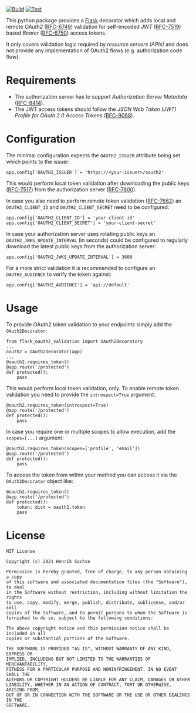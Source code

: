 [![Build](https://github.com/0x7d7b/flask-oauth2-api/actions/workflows/build.yml/badge.svg)](https://github.com/0x7d7b/flask-oauth2-api/actions/workflows/build.yml) [![Test](https://github.com/0x7d7b/flask-oauth2-api/actions/workflows/test.yml/badge.svg)](https://github.com/0x7d7b/flask-oauth2-api/actions/workflows/test.yml)

This python package provides a [Flask](https://flask.palletsprojects.com/) decorator which adds local and remote _OAuth2_ ([RFC-6749](https://datatracker.ietf.org/doc/html/rfc6749)) validation for self-encoded _JWT_ ([RFC-7519](https://datatracker.ietf.org/doc/html/rfc7519)) based _Bearer_ ([RFC-6750](https://datatracker.ietf.org/doc/html/rfc6750)) access tokens.

It only covers validation logic required by _resource servers (APIs)_ and does not provide any implementation of OAuth2 flows (e.g. authorization code flow).

# Requirements
- The authorization server has to support _Authorization Server Metadata_ ([RFC-8414](https://datatracker.ietf.org/doc/html/rfc8414)).
- The JWT access tokens should follow the _JSON Web Token (JWT) Profile for OAuth 2.0 Access Tokens_ ([RFC-9068](https://www.rfc-editor.org/rfc/rfc9068.html)).

# Configuration
The minimal configuration expects the ```OAUTH2_ISSUER``` attribute being set which points to the issuer:

    app.config['OAUTH2_ISSUER'] = 'https://<your-issuer>/oauth2'

This would perform local token validation after downloading the public keys ([RFC-7517](https://datatracker.ietf.org/doc/html/rfc7517)) from the authorization server ([RFC-7800](https://datatracker.ietf.org/doc/html/rfc7800)).

In case you also need to perform remote token validation ([RFC-7662](https://datatracker.ietf.org/doc/html/rfc7662)) an ```OAUTH2_CLIENT_ID``` and ```OAUTH2_CLIENT_SECRET``` need to be configured:

    app.config['OAUTH2_CLIENT_ID'] = 'your-client-id'
    app.config['OAUTH2_CLIENT_SECRET'] = 'your-client-secret'

In case your authorization server uses rotating public keys an ```OAUTH2_JWKS_UPDATE_INTERVAL``` (in seconds) could be configured to regularly download the latest public keys from the authorization server:

    app.config['OAUTH2_JWKS_UPDATE_INTERVAL'] = 3600

For a more strict validation it is recommended to configure an ```OAUTH2_AUDIENCE``` to verify the token against:

    app.config['OAUTH2_AUDIENCE'] = 'api://default'

# Usage
To provide OAuth2 token validation to your endpoints simply add the ```OAuth2Decorator```:

    from flask_oauth2_validation import OAuth2Decoratory
    ...
    oauth2 = OAuth2Decorator(app)
    ...
    @oauth2.requires_token()
    @app.route('/protected')
    def protected():
        pass

This would perform local token validation, only. To enable remote token validation you need to provide the ```introspect=True``` argument:

    @oauth2.requires_token(introspect=True)
    @app.route('/protected')
    def protected():
        pass

In case you require one or multiple scopes to allow execution, add the ```scopes=[...]``` argument:

    @oauth2.requires_token(scopes=['profile', 'email'])
    @app.route('/protected')
    def protected():
        pass

To access the token from within your method you can access it via the ```OAuth2Decorator``` object like:

    @oauth2.requires_token()
    @app.route('/protected')
    def protected():
        token: dict = oauth2.token
        pass



# License

    MIT License

    Copyright (c) 2021 Henrik Sachse

    Permission is hereby granted, free of charge, to any person obtaining a copy
    of this software and associated documentation files (the "Software"), to deal
    in the Software without restriction, including without limitation the rights
    to use, copy, modify, merge, publish, distribute, sublicense, and/or sell
    copies of the Software, and to permit persons to whom the Software is
    furnished to do so, subject to the following conditions:

    The above copyright notice and this permission notice shall be included in all
    copies or substantial portions of the Software.

    THE SOFTWARE IS PROVIDED "AS IS", WITHOUT WARRANTY OF ANY KIND, EXPRESS OR
    IMPLIED, INCLUDING BUT NOT LIMITED TO THE WARRANTIES OF MERCHANTABILITY,
    FITNESS FOR A PARTICULAR PURPOSE AND NONINFRINGEMENT. IN NO EVENT SHALL THE
    AUTHORS OR COPYRIGHT HOLDERS BE LIABLE FOR ANY CLAIM, DAMAGES OR OTHER
    LIABILITY, WHETHER IN AN ACTION OF CONTRACT, TORT OR OTHERWISE, ARISING FROM,
    OUT OF OR IN CONNECTION WITH THE SOFTWARE OR THE USE OR OTHER DEALINGS IN THE
    SOFTWARE.
